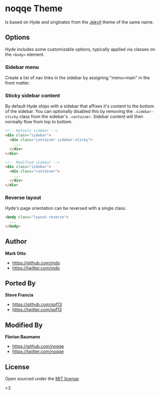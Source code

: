 # noqqe Theme

Is based on Hyde and originates from the [Jekyll](http://jekyllrb.com) theme of the same name.

## Options

Hyde includes some customizable options, typically applied via classes on the `<body>` element.

### Sidebar menu

Create a list of nav links in the sidebar by assigning "menu=main" in the front matter.

### Sticky sidebar content

By default Hyde ships with a sidebar that affixes it's content to the bottom of the sidebar. You can optionally disabled this by removing the `.sidebar-sticky` class from the sidebar's `.container`. Sidebar content will then normally flow from top to bottom.

```html
<!-- Default sidebar -->
<div class="sidebar">
  <div class="container sidebar-sticky">
    ...
  </div>
</div>

<!-- Modified sidebar -->
<div class="sidebar">
  <div class="container">
    ...
  </div>
</div>
```

### Reverse layout

Hyde's page orientation can be reversed with a single class.

```html
<body class="layout-reverse">
  ...
</body>
```

## Author
**Mark Otto**
- <https://github.com/mdo>
- <https://twitter.com/mdo>

## Ported By
**Steve Francia**
- <https://github.com/spf13>
- <https://twitter.com/spf13>

## Modified By
**Florian Baumann**
- <https://github.com/noqqe>
- <https://twitter.com/noqqe>

## License

Open sourced under the [MIT license](LICENSE.md).

<3
